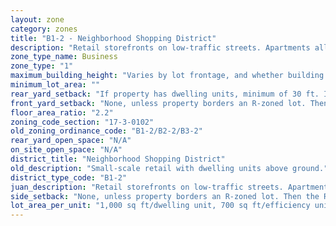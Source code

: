 ```yaml
---
layout: zone
category: zones
title: "B1-2 - Neighborhood Shopping District"
description: "Retail storefronts on low-traffic streets. Apartments allowed above the ground floor."
zone_type_name: Business
zone_type: "1"
maximum_building_height: "Varies by lot frontage, and whether building has ground-floor commercial space. (See 17-3-0408)"
minimum_lot_area: ""
rear_yard_setback: "If property has dwelling units, minimum of 30 ft. If its rear property line borders the side property line of an R-zoned lot, the rear setback must equal the side setback of the R-zoned lot. If rear line borders the R lot&#39;s rear line, setback must be at least 16 ft."
front_yard_setback: "None, unless property borders an R-zoned lot. Then the front setback must be at least 50% of the R lot&#39;s front setback. (See 17-3-0404.)"
floor_area_ratio: "2.2"
zoning_code_section: "17-3-0102"
old_zoning_ordinance_code: "B1-2/B2-2/B3-2"
rear_yard_open_space: "N/A"
on_site_open_space: "N/A"
district_title: "Neighborhood Shopping District"
old_description: "Small-scale retail with dwelling units above ground."
district_type_code: "B1-2"
juan_description: "Retail storefronts on low-traffic streets. Apartments allowed above the ground floor."
side_setback: "None, unless property borders an R-zoned lot. Then the R lot&#39;s front setback applies."
lot_area_per_unit: "1,000 sq ft/dwelling unit, 700 sq ft/efficiency unit, 700 sq ft/SRO unit"
---
```

